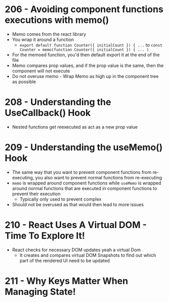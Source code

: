 # 206 - Avoiding component functions executions with memo()

-   Memo comes from the react library
-   You wrap it around a function
    -   `export default function Counter({ initialCount }) { ...` to `const Counter = memo(function Counter({ initialCount }) { ... )`
-   For the memoed function, you'd then default export it at the end of the file
-   Memo compares prop values, and if the prop value is the same, then the component will not execute
-   Do not overuse memo - Wrap Memo as high up in the component tree as possible

# 208 - Understanding the UseCallback() Hook

-   Nested functions get reexecuted as act as a new prop value

# 209 - Understanding the useMemo() Hook

-   The same way that you want to prevent component functions from re-executing, you also want to prevent normal functions from re-executing
-   `memo` is wrapped around component functions while `useMemo` is wrapped around normal functions that are executed in component functions to prevent their execution
    -   Typically only used to prevent complex
-   Should not be overused as that would then lead to more issues

# 210 - React Uses A Virtual DOM - Time To Explore It!

-   React checks for necessary DOM updates yeah a virtual Dom
    -   It creates and compares virtual DOM Snapshots to find out which part of the rendered UI need to be updated

# 211 - Why Keys Matter When Managing State!
